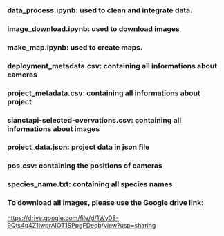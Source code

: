 ### data_process.ipynb: used to clean and integrate data.
### image_download.ipynb: used to download images
### make_map.ipynb: used to create maps.

### deployment_metadata.csv: containing all informations about cameras
### project_metadata.csv: containing all informations about project
### sianctapi-selected-overvations.csv: containing all informations about images

### project_data.json: project data in json file
### pos.csv: containing the positions of cameras
### species_name.txt: containing all species names

### To download all images, please use the Google drive link:
  https://drive.google.com/file/d/1Wy08-9Qts4q4Z1IwprAIOT1SPpgFDeqb/view?usp=sharing
  

